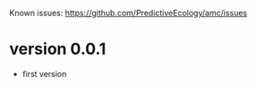 Known issues: https://github.com/PredictiveEcology/amc/issues

version 0.0.1
=============

- first version
